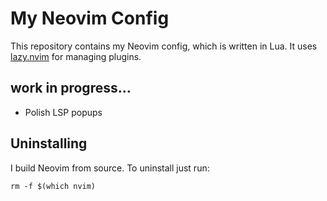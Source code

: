 # My Neovim Config
This repository contains my Neovim config, which is written in Lua. It uses [lazy.nvim](https://github.com/folke/lazy.nvim) for managing plugins.

## work in progress...

- Polish LSP popups

## Uninstalling

I build Neovim from source. To uninstall just run:

```
rm -f $(which nvim)
```
